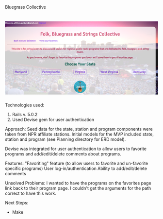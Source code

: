 Bluegrass Collective

# ![pageres](app/assets/images/snippet.png)

Technologies used:
1. Rails v. 5.0.2
2. Used Devise gem for user authentication

Approach:
  Seed data for the state, station and program components were taken from NPR affiliate stations. Initial models for the MVP included state, station and program (see Planning directory for ERD model).

  Devise was integrated for user authentication to allow users to favorite programs and add/edit/delete comments about programs.

Features:
  "Favoriting" feature (to allow users to favorite and un-favorite specific programs)
  User log-in/authentication
  Ability to add/edit/delete comments


Unsolved Problems:
  I wanted to have the programs on the favorites page link back to their program page. I couldn't get the arguments for the path correct to have this work.

Next Steps:
- Make
